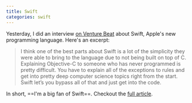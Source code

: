 ```yaml
---
title: Swift
categories: swift
---
```


Yesterday, I did an interview [on Venture Beat](http://venturebeat.com/2014/06/03/a-programmers-view-of-apples-new-swift-language/) about Swift, Apple's new programming language. Here's an excerpt:

> I think one of the best parts about Swift is a lot of the simplicity they were able to bring to the language due to not being built on top of C. Explaining Objective-C to someone who has never programmed is pretty difficult. You have to explain all of the exceptions to rules and get into pretty deep computer science topics right from the start. Swift let’s you bypass all of that and just get into the code.

In short, ==I'm a big fan of Swift==. Checkout the [full article](http://venturebeat.com/2014/06/03/a-programmers-view-of-apples-new-swift-language/).
